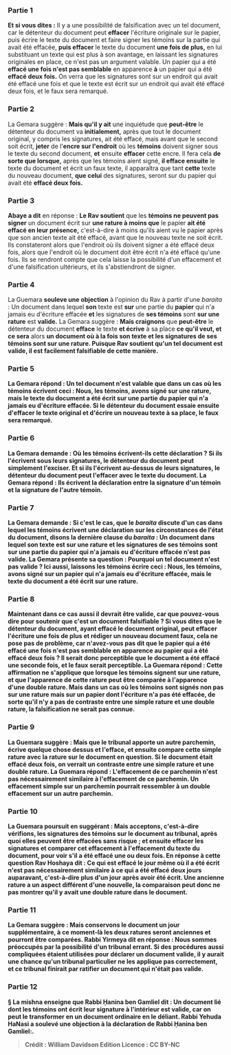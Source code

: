 
### Partie 1
<b>Et si vous dites :</b> Il y a une possibilité de falsification avec un tel document, car le détenteur du document peut <b>effacer</b> l'écriture originale sur le papier, puis écrire le texte du document et faire signer les témoins sur la partie qui avait été effacée, <b>puis effacer</b> le texte du document <b>une fois de plus,</b> en lui substituant un texte qui est plus à son avantage, en laissant les signatures originales en place, ce n'est pas un argument valable. Un papier qui a été <b>effacé une fois n'est pas semblable</b> en apparence <b>à</b> un papier qui a été <b>effacé deux fois.</b> On verra que les signatures sont sur un endroit qui avait été effacé une fois et que le texte est écrit sur un endroit qui avait été effacé deux fois, et le faux sera remarqué.

### Partie 2
La Gemara suggère : <b>Mais qu'il y ait</b> une inquiétude</b> que <b>peut-être</b> le détenteur du document va <b>initialement,</b> après que tout le document original, y compris les signatures, ait été effacé, mais avant que le second soit écrit, <b>jeter</b> de l'<b>encre sur l'endroit</b> où les <b>témoins</b> doivent signer sous le texte du second document, <b>et</b> ensuite <b>effacer</b> cette encre. Il fera cela <b>de sorte que lorsque,</b> après que les témoins aient signé, <b>il efface ensuite</b> le texte du document et écrit un faux texte, il apparaîtra que tant <b>cette</b> texte du nouveau document, <b>que celui</b> des signatures, seront sur du papier qui avait été <b>effacé deux fois.</b>

### Partie 3
<b>Abaye a dit</b> en réponse : <b>Le Rav soutient</b> que les <b>témoins ne peuvent pas signer</b> un document écrit sur <b>une rature à moins que</b> le papier <b>ait été effacé en leur présence,</b> c'est-à-dire à moins qu'ils aient vu le papier après que son ancien texte ait été effacé, avant que le nouveau texte ne soit écrit. Ils constateront alors que l'endroit où ils doivent signer a été effacé deux fois, alors que l'endroit où le document doit être écrit n'a été effacé qu'une fois. Ils se rendront compte que cela laisse la possibilité d'un effacement et d'une falsification ultérieurs, et ils s'abstiendront de signer.

### Partie 4
La Guemara <b>souleve une objection</b> à l'opinion du Rav à partir d'une <i>baraita</i> : Un document dans lequel <b>son</b> texte est <b>sur</b> une partie du <b>papier</b> qui n'a jamais eu d'écriture effacée <b>et</b> les signatures de <b>ses témoins</b> sont <b>sur une rature</b> est <b>valide.</b> La Gemara suggère : <b>Mais craignons</b> que <b>peut-être</b> le détenteur du document <b>efface</b> le texte <b>et écrive</b> à sa place <b>ce qu'il veut, et ce sera</b> alors <b>un document où à la fois <b>son</b> texte <b>et</b> les signatures de <b>ses témoins</b> sont <b>sur une rature. </b> Puisque Rav soutient qu'un tel document est valide, il est facilement falsifiable de cette manière.

### Partie 5
La Gemara répond : Un tel document n'est valable que dans un cas <b>où les témoins <b>écrivent ceci</b> : Nous,</b> les <b>témoins, avons signé sur une rature, mais le texte du document</b> <b>a été écrit sur</b> une partie du <b>papier</b> qui n'a jamais eu d'écriture effacée. Si le détenteur du document essaie ensuite d'effacer le texte original et d'écrire un nouveau texte à sa place, le faux sera remarqué.

### Partie 6
La Gemara demande : <b>Où</b> les témoins <b>écrivent-ils</b> cette déclaration ? <b>Si</b> ils l'écrivent <b>sous</b> leurs signatures, le détenteur du document peut simplement <b>l'exciser.</b> Et <b>si</b> ils l'écrivent <b>au-dessus</b> de leurs signatures, le détenteur du document peut <b>l'effacer</b> avec le texte du document. La Gemara répond : <b>Ils écrivent</b> la déclaration <b>entre</b> la signature d'un <b>témoin et</b> la signature de l'autre <b>témoin.</b>

### Partie 7
La Gemara demande : <b>Si c'est le cas,</b> que le <i>baraita</i> discute d'un cas dans lequel les témoins écrivent une déclaration sur les circonstances de l'état du document, <b>disons la dernière clause</b> du <i>baraita</i> : Un document dans lequel <b>son</b> texte <b>est sur une rature et</b> les signatures de <b>ses témoins sont sur</b> une partie du <b>papier</b> qui n'a jamais eu d'écriture effacée n'est <b>pas valide.</b> La Gemara présente sa question : <b>Pourquoi</b> un tel document n'est <b>pas valide ? Ici aussi, laissons</b> les témoins <b>écrire ceci : Nous,</b> les <b>témoins, avons signé sur un papier</b> qui n'a jamais eu d'écriture effacée, <b>mais le texte du document</b> a été écrit <b>sur une rature.</b>

### Partie 8
<b>Maintenant</b> dans ce cas <b>aussi</b> il devrait être valide, car <b>que</b> pouvez-vous <b>dire</b> pour soutenir que c'est un document falsifiable ? Si vous dites que le détenteur du document, ayant <b>effacé</b> le document original, peut <b>effacer</b> l'écriture <b>une fois de plus</b> et rédiger un nouveau document faux, cela ne pose pas de problème, car <b>n'avez-vous pas dit</b> que le papier qui a été <b>effacé une fois n'est pas semblable</b> en apparence <b>au papier qui a été <b>effacé deux fois ? </b> Il serait donc perceptible que le document a été effacé une seconde fois, et le faux serait perceptible. La Guemara répond : <b>Cette affirmation</b> ne s'applique que <b>lorsque les témoins signent sur une rature,</b> et que l'apparence de cette rature peut être comparée à l'apparence d'une double rature. Mais dans un cas <b>où les témoins sont signés non pas sur une rature mais sur un papier</b> dont l'écriture n'a pas été effacée, de sorte qu'il n'y a pas de contraste entre une simple rature et une double rature, la falsification ne serait <b>pas</b> connue.</b>

### Partie 9
La Guemara suggère : <b>Mais</b> que le tribunal <b>apporte un autre parchemin,</b> écrive quelque chose dessus <b>et l'efface, et</b> ensuite <b>compare</b> cette simple rature avec la rature sur le document en question. Si le document était effacé deux fois, on verrait un contraste entre une simple rature et une double rature. La Guemara répond : <b>L'effacement de ce parchemin n'est pas</b> nécessairement <b>similaire à l'effacement de ce parchemin.</b> Un effacement simple sur un parchemin pourrait ressembler à un double effacement sur un autre parchemin.

### Partie 10
La Guemara poursuit en suggérant : <b>Mais acceptons,</b> c'est-à-dire vérifions, <b>les signatures des témoins</b> sur le document <b>au tribunal,</b> après quoi elles peuvent être effacées sans risque ; <b>et</b> ensuite <b>effacer</b> les signatures <b>et comparer</b> cet effacement à l'effacement du texte du document, pour voir s'il a été effacé une ou deux fois. En réponse à cette question <b>Rav Hoshaya dit :</b> Ce qui est <b>effacé le jour même</b> où il a été écrit <b>n'est pas</b> nécessairement <b>similaire à</b> ce qui a été <b>effacé deux jours</b> auparavant, c'est-à-dire plus d'un jour après avoir été écrit. Une ancienne rature a un aspect différent d'une nouvelle, la comparaison peut donc ne pas montrer qu'il y avait une double rature dans le document.

### Partie 11
La Gemara suggère : <b>Mais conservons</b> le document un jour supplémentaire, à ce moment-là les deux ratures seront anciennes et pourront être comparées. <b>Rabbi Yirmeya dit</b> en réponse : <b>Nous sommes préoccupés par</b> la possibilité d'un <b>tribunal errant.</b> Si des procédures aussi compliquées étaient utilisées pour déclarer un document valide, il y aurait une chance qu'un tribunal particulier ne les applique pas correctement, et ce tribunal finirait par ratifier un document qui n'était pas valide.

### Partie 12
§ La mishna enseigne que <b>Rabbi Ḥanina ben Gamliel dit : Un document lié</b> dont les témoins ont écrit leur signature à l'intérieur est valide, car on peut le transformer en un document ordinaire en le déliant. <b>Rabbi</b> Yehuda HaNasi <b>a soulevé une objection à la déclaration de Rabbi Ḥanina ben Gamliel:</b>.

>Crédit : William Davidson Edition
>Licence : CC BY-NC